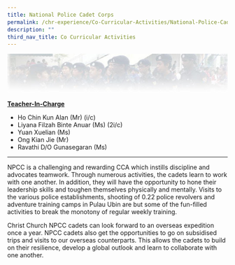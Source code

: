 ```yaml
---
title: National Police Cadet Corps
permalink: /chr-experience/Co-Curricular-Activities/National-Police-Cadet-Corps/
description: ""
third_nav_title: Co Curricular Activities
---
```

![](/images/CCA/NPCC.jpg)

<strong><u>Teacher-In-Charge</u></strong>
* Ho Chin Kun Alan (Mr) (i/c)
* Liyana Filzah Binte Anuar (Ms) (2i/c)
* Yuan Xuelian (Ms)
* Ong Kian Jie (Mr)
* Ravathi D/O Gunasegaran (Ms)

<hr>

NPCC is a challenging and rewarding CCA which instills discipline and advocates teamwork. Through numerous activities, the cadets learn to work with one another. In addition, they will have the opportunity to hone their leadership skills and toughen themselves physically and mentally. Visits to the various police establishments, shooting of 0.22 police revolvers and adventure training camps in Pulau Ubin are but some of the fun-filled activities to break the monotony of regular weekly training.


Christ Church NPCC cadets can look forward to an overseas expedition once a year. NPCC cadets also get the opportunities to go on subsidised trips and visits to our overseas counterparts. This allows the cadets to build on their resilience, develop a global outlook and learn to collaborate with one another.